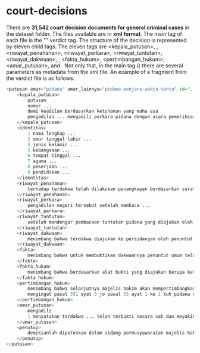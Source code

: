 # court-decisions

There are **31,542 court decision documents for general criminal cases** in the dataset folder. The files available are in **xml format**. The main tag of each file is the "<putusan>" verdict tag. The structure of the decision is represented by eleven child tags. The eleven tags are <kepala_putusan>, <identitas>, <riwayat_penahanan>, <riwayat_perkara>, <riwayat_tuntutan>, <riwayat_dakwaan>, <fakta>, <fakta_hukum>, <pertimbangan_hukum>, <amar_putusan>, and <penutup>. Not only that, in the main tag (<putusan>) there are several parameters as metadata from the xml file. An example of a fragment from the verdict file is as follows:

```python
<putusan amar="pidana" amar_lainnya="pidana-penjara-waktu-tentu" id="..." klasifikasi="pidana-umum" lama_hukuman="1650" lembaga_peradilan="pn-..." provinsi="jabar" status="berkekuatan-hukum-tetap" sub_klasifikasi="..." url="https://putusan3.mahkamahagung.go.id/direktori/putusan/....html">
	<kepala_putusan>
		putusan
		nomor ...
		demi keadilan berdasarkan ketuhanan yang maha esa
		pengadilan ... mengadili perkara pidana dengan acara pemeriksaan biasa dalam tingkat pertama menjatuhkan putusan sebagai berikut dalam perkara
	</kepala_putusan>
	<identitas>
		1 nama lengkap ...
		3 umur tanggal lahir ...
		4 jenis kelamin ...
		5 kebangsaan ...
		6 tempat tinggal ...
		7 agama ...
		8 pekerjaan ...
		9 pendidikan ...
	</identitas>
	<riwayat_penahanan>
		terhadap terdakwa telah dilakukan penangkapan berdasarkan surat perintah penangkapan ...
	</riwayat_penahanan>
	<riwayat_perkara>
		pengadilan negeri tersebut setelah membaca ...
	</riwayat_perkara>
	<riwayat_tuntutan>
		setelah mendengar pembacaan tuntutan pidana yang diajukan oleh penuntut umum yang pada pokoknya sebagai berikut ...
	</riwayat_tuntutan>
	<riwayat_dakwaan>
		menimbang bahwa terdakwa diajukan ke persidangan oleh penuntut umum didakwa berdasarkan surat dakwaan sebagai berikut ...
	</riwayat_dakwaan>
	<fakta>
		menimbang bahwa untuk membuktikan dakwaannya penuntut umum telah mengajukan saksi saksi sebagai berikut ...
	</fakta>
	<fakta_hukum>
		menimbang bahwa berdasarkan alat bukti yang diajukan berupa keterangan saksi surat dan keterangan terdakwa yang dihubungkan dengan barang bukti yang diajukan dalam perkara ini diperoleh fakta fakta hukum sebagai berikut ...
	</fakta_hukum>
	<pertimbangan_hukum>
		menimbang bahwa selanjutnya majelis hakim akan mempertimbangkan apakah berdasarkan fakta fakta hukum tersebut diatas terdakwa dapat dinyatakan ...
		mengingat pasal 351 ayat 3 jo pasal 55 ayat 1 ke 1 kuh pidana dan pasal 363 ayat 1 ke 4 kuh pidana undang undang ri no 8 tahun 1981 tentang kitab undang undang hukum acara pidana kuhap serta peraturan lain yang berkenaan dengan perkara ini
	</pertimbangan_hukum>
	<amar_putusan>
		mengadili
		1 menyatakan terdakwa ... telah terbukti secara sah dan meyakinkan bersalah melakukan tindak pidana penganiayaan yang mengakibatkan mati dan pencurian dalam keadaan memberatkan yang dilakukan secara bersama sama ...
	</amar_putusan>
	<penutup>
		demikianlah diputuskan dalam sidang permusyawaratan majelis hakim pengadilan negeri ...
	</penutup>
</putusan>
```
